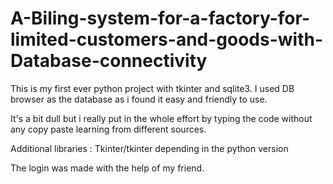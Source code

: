 # A-Biling-system-for-a-factory-for-limited-customers-and-goods-with-Database-connectivity

This is my first ever python project with tkinter and sqlite3.
I used DB browser as the database as i found it easy and friendly to use.

It's a bit dull but i really put in the whole effort by typing the code without any copy paste learning from different sources.

Additional libraries : Tkinter/tkinter depending in the python version

The login was made with the help of my friend.
